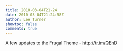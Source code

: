 ```yaml
---
title: 2010-03-04T21-24
date: 2010-03-04T21:24:58Z
author: Lee Turner
showtoc: false
comments: true
---
```


A few updates to the Frugal Theme - http://tr.im/QEhD

